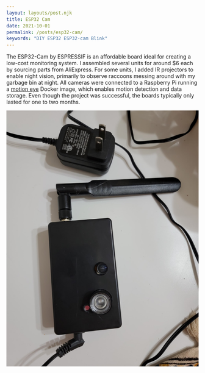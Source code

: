 ```yaml
---
layout: layouts/post.njk
title: ESP32 Cam
date: 2021-10-01
permalink: /posts/esp32-cam/
keywords: "DIY ESP32 ESP32-cam Blink"
---
```

The ESP32-Cam by ESPRESSIF is an affordable board ideal for creating a low-cost monitoring system. I assembled several units for around $6 each by sourcing parts from AliExpress. For some units, I added IR projectors to enable night vision, primarily to observe raccoons messing around with my garbage bin at night. All cameras were connected to a Raspberry Pi running a [motion eye](https://github.com/motioneye-project/motioneyeos) Docker image, which enables motion detection and data storage. Even though the project was successful, the boards typically only lasted for one to two months.


![](image.png)